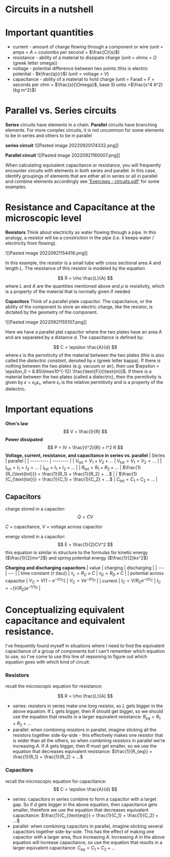 # Circuits in a nutshell


# Important quantities

- current - amount of charge flowing through a component or wire (unit = amps = $A$ = coulombs per second = $\frac{C}{s}$)
- resistance - ability of a material to dissipate charge (unit = ohms = $\Omega$ (greek letter omega))
- voltage - potential difference between two points (this is electric potential - $k\frac{q}{r}$) (unit = voltage = $V$)
- capacitance - ability of a material to hold charge (unit = Farad = $F$ = seconds per ohm = $\frac{s}{\Omega}$, base SI untis =$\frac{s^4 A^2}{kg m^2}$)

# Parallel vs. Series circuits

**Series** circuits have elements in a chain. **Parallel** circuits have branching elements. For more complex circuits, it is not uncommon for some elements to be in series and others to be in parallel

**series circuit**
![[Pasted image 20220920174332.png]]

**Parallel circuit**
![[Pasted image 20220921160007.png]]

When calculating equivalent capacitance or resistance, you will frequently encounter circuits with elements in both series and parallel. In this case, identify groupings of elements that are either all in series or all in parallel and combine elements accordingly see ['Exercises - circuits.pdf'](obsidian://open?vault=knowledge-base&file=physics%2Fphysics%202%2FExercises%20-%20circuits.pdf) for some examples.

# Resistance and Capacitance at the microscopic level

**Resistors** 
Think about electricity as water flowing through a pipe. In this analogy, a resistor will be a constriction in the pipe (i.e. it keeps water / electricity from flowing).

![[Pasted image 20220921154416.png]]

In this example, the resistor is a small tube with cross sectional area *A* and length *L*. The resistance of this resistor is modeled by the equation

$$
R = \rho \frac{L}{A}
$$
where $L \text{ and } A$ are the quantities mentioned above and $\rho$ is resistivity,  which is a property of the material that is normally given if needed


**Capacitors**
Think of a parallel plate capacitor. The capacitance, or the ability of the component to store an electric charge, like the resistor, is dictated by the geometry of the component. 

![[Pasted image 20220921155107.png]]

Here we have a parallel plat capacitor where the two plates have an area $A$ and are separated by a distance $d$. The capacitance is defined by:

$$
C = \epsilon \frac{A}{d}
$$
where $\epsilon$ is the permitivity of the material between the two plates (this is also called the *dielectric constant*, denoted by $\kappa$ (greek letter kappa). If there is nothing between the two plates (e.g. vacuum or air), then use $\epsilon = \epsilon_0 = 8.85\times10^{-12} \frac{\text{F}}{\text{m}}$. If there is a material between the two plates (called a dielectric), then the permitivity is given by $\epsilon = \epsilon_0 \epsilon_r$, where $\epsilon_r$ is the relative permitivity and is a property of the dielectric.






# Important equations

**Ohm's law**
$$
V = \frac{I}{R}
$$
**Power dissipated**
$$
P = IV = \frac{V^2}{R} = I^2 R
$$
**Voltage, current, resistance, and capacitance in series vs. parallel**
| Series | parallel |
| --------- | -------- |
| $V_{\text{tot}} = V_1 + V_2 + ...$ | $V_{\text{tot}} = V_1 = V_2 = ...$ |
| $I_{\text{tot}} = I_1 = I_2 = ...$ | $I_{\text{tot}}  = I_1 + I_2 + ...$ |
| $R_{\text{tot}} = R_1 + R_2 + ...$ | $\frac{1}{R_{\text{tot}}} = \frac{1}{R_1} + \frac{1}{R_2} + ...$ |
| $\frac{1}{C_{\text{tot}}} = \frac{1}{C_1} + \frac{1}{C_2} + ...$ | $C_{\text{tot}} = C_1 + C_2 + ...$ |

## Capacitors
charge stored in a capacitor:
$$
Q = CV
$$

$C$ = capacitance, $V$ = voltage across capacitor

energy stored in a capacitor:
$$
E = \frac{1}{2}CV^2
$$
this equation is similar in structure to the formulas for kinetic energy ($\frac{1}{2}mv^2$) and spring potential energy ($\frac{1}{2}kx^2$)


**Charging and discharging capacitors**
| value | charging   |     discharging |
| --- | --- |
| time constant ($\tau$ (tau)) | $\tau_c = R_C \times C$ | $\tau_D = R_D \times C$ |
| potential across capacitor | $V_C = V(1-e^{-t/\tau_C})$  | $V_C = Ve^{-t/\tau_D}$ |
| current | $I_C = V/R_C e^{-t/\tau_C}$ | $I_C = -(V/R_D) e^{-t/\tau_D}$ |



# Conceptualizing equivalent capacitance and equivalent resistance. 

I've frequently found myself in situations where I need to find the equivalent capacitance of a group of components but I can't remember which equation to use, so I've come to use this line of reasoning to figure out which equation goes with which kind of circuit:

### Resistors
recall the microscopic equation for resistance:

$$
R = \rho \frac{L}{A}
$$
- series: resistors in series make one long resistor, so $L$ gets bigger in the above equation. If $L$ gets bigger, then $R$ should get bigger, so we should use the equation that results in a larger equivalent resistance: $R_{eq} = R_1 + R_2 + ...$
- parallel: when combining resistors in parallel, imagine sticking all the resistors together side-by-side - this effectively makes one resistor that is wider than all the others, so when combining resistors in parallel we're increasing $A$. If $A$ gets bigger, then $R$ must get smaller, so we use the equation that decreases equivalent resistance: $\frac{1}{R_{eq}} = \frac{1}{R_1} + \frac{1}{R_2} + ...$


### Capacitors
recall the microscopic equation for capacitance:
$$
C = \epsilon \frac{A}{d}
$$
- series: capacitors in series combine to form a capacitor with a larget gap. So if $d$ gets bigger in the above equation, then capacitance gets smaller, therefore we use the equation that decreases equivalent capacitance: $\frac{1}{C_{\text{eq}}} = \frac{1}{C_1} + \frac{1}{C_2} + ...$
- parallel: when combining capacitors in parallel, imagine sticking several capacitors together side-by-side. This has the effect of making one capacitor with a larger area, thus increasing $A$. Increasing $A$ in the above equation will increase capacitance, so use the equation that results in a larger equivalent capacitance: $C_{\text{eq}} = C_1 + C_2 + ...$



